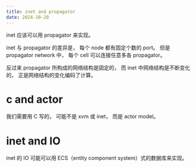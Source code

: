 ```yaml
---
title: inet and propagator
date: 2024-10-20
---
```


inet 应该可以用 propagator 来实现。

inet 与 propagator 的差异是，
每个 node 都有固定个数的 port。
但是 propagator network 中，
每个 cell 可以连接任意多各 propagator。

反过来 propagator 所构成的网络结构是固定的，
而 inet 中网络结构是不断变化的，
正是网络结构的变化编码了计算。

# c and actor

我们需要用 C 写的，
可能不是 xvm 或 inet，
而是 actor model。

# inet and IO

inet 的 IO 可能可以用
ECS（entity component system）式的数据库来实现。

